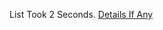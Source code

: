 List Took 2 Seconds.
[Details If Any](https://github.com/deathbybandaid/piholeparser/blob/master/RecentRunLogs/parsingscripts/addDead.md)

